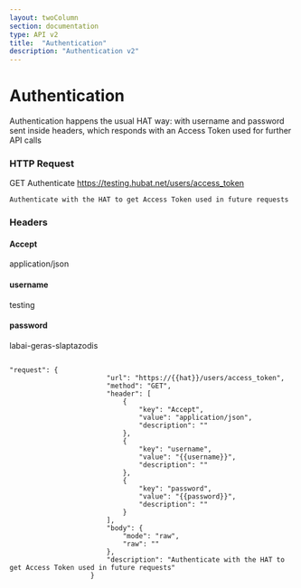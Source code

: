 ```yaml
---
layout: twoColumn
section: documentation
type: API v2
title:  "Authentication"
description: "Authentication v2"
---
```


# Authentication

Authentication happens the usual HAT way: with username and password sent inside headers, which responds with an Access Token used for further API calls

### HTTP Request
   
GET Authenticate
https://testing.hubat.net/users/access_token

`Authenticate with the HAT to get Access Token used in future requests`

### Headers

#### Accept
application/json

#### username
testing

#### password
labai-geras-slaptazodis


```postman

"request": {
						"url": "https://{{hat}}/users/access_token",
						"method": "GET",
						"header": [
							{
								"key": "Accept",
								"value": "application/json",
								"description": ""
							},
							{
								"key": "username",
								"value": "{{username}}",
								"description": ""
							},
							{
								"key": "password",
								"value": "{{password}}",
								"description": ""
							}
						],
						"body": {
							"mode": "raw",
							"raw": ""
						},
						"description": "Authenticate with the HAT to get Access Token used in future requests"
					}

```
